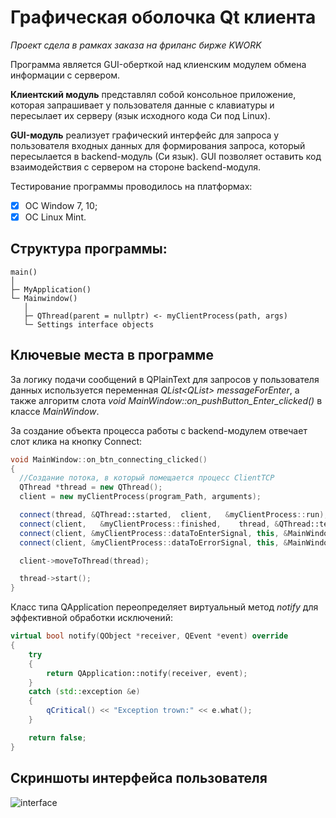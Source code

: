 # Графическая оболочка Qt клиента
*Проект сдела в рамках заказа на фриланс бирже KWORK*<br>

Программа является GUI-оберткой над клиенским модулем обмена информации с сервером. <br>

**Клиентский модуль** представлял собой консольное приложение, которая запрашивает у пользователя данные 
с клавиатуры и пересылает их серверу (язык исходного кода Си под Linux).<br>

**GUI-модуль** реализует графический интерфейс для запроса у пользователя входных данных для формирования запроса, который пересылается в backend-модуль (Си язык). GUI 
позволяет оставить код взаимодействия с сервером на стороне backend-модуля. <br>

Тестирование программы проводилось на платформах: <br>
- [x] OC Window 7, 10; 
- [x] OC Linux Mint.

## Структура программы:
```
main()
│
├─ MyApplication()
└─ Mainwindow()
   │
   ├─ QThread(parent = nullptr) <- myClientProcess(path, args)
   └─ Settings interface objects
```

## Ключевые места в программе
За логику подачи сообщений в QPlainText для запросов у пользователя данных используется переменная *QList<QList<QString>> messageForEnter*, 
а также алгоритм слота *void MainWindow::on_pushButton_Enter_clicked()* в классе *MainWindow*. <br>

За создание объекта процесса работы с backend-модулем отвечает слот клика на кнопку Connect:

```C++
void MainWindow::on_btn_connecting_clicked()
{
  //Создание потока, в который помещается процесс ClientTCP
  QThread *thread = new QThread();
  client = new myClientProcess(program_Path, arguments);

  connect(thread, &QThread::started,  client,   &myClientProcess::run);
  connect(client,   &myClientProcess::finished,    thread, &QThread::terminate);
  connect(client, &myClientProcess::dataToEnterSignal, this, &MainWindow::dataToEnter);
  connect(client, &myClientProcess::dataToErrorSignal, this, &MainWindow::dataToError);

  client->moveToThread(thread);

  thread->start();
}
```
Класс типа QApplication переопределяет виртуальный метод *notify* для эффективной обработки исключений:

```C++
virtual bool notify(QObject *receiver, QEvent *event) override
{
    try
    {
        return QApplication::notify(receiver, event);
    }
    catch (std::exception &e)
    {
        qCritical() << "Exception trown:" << e.what();
    }

    return false;
}
```


## Скриншоты интерфейса пользователя
![interface](https://i.pinimg.com/originals/dc/8a/58/dc8a589839389287007ed9eb34e97fe7.png "Интерфейс пользователя главного окна")

